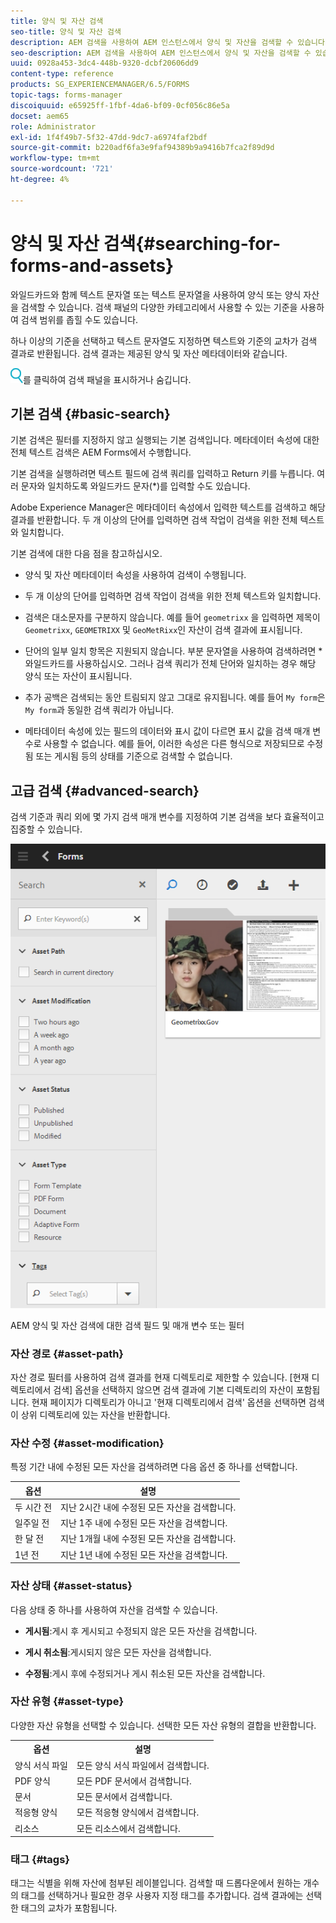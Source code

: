 ```yaml
---
title: 양식 및 자산 검색
seo-title: 양식 및 자산 검색
description: AEM 검색을 사용하여 AEM 인스턴스에서 양식 및 자산을 검색할 수 있습니다. 기본 및 고급 검색을 통해 자산을 신속하게 찾을 수 있습니다.
seo-description: AEM 검색을 사용하여 AEM 인스턴스에서 양식 및 자산을 검색할 수 있습니다. 기본 및 고급 검색을 통해 자산을 신속하게 찾을 수 있습니다.
uuid: 0928a453-3dc4-448b-9320-dcbf20606dd9
content-type: reference
products: SG_EXPERIENCEMANAGER/6.5/FORMS
topic-tags: forms-manager
discoiquuid: e65925ff-1fbf-4da6-bf09-0cf056c86e5a
docset: aem65
role: Administrator
exl-id: 1f4f49b7-5f32-47dd-9dc7-a6974faf2bdf
source-git-commit: b220adf6fa3e9faf94389b9a9416b7fca2f89d9d
workflow-type: tm+mt
source-wordcount: '721'
ht-degree: 4%

---
```


# 양식 및 자산 검색{#searching-for-forms-and-assets}

와일드카드와 함께 텍스트 문자열 또는 텍스트 문자열을 사용하여 양식 또는 양식 자산을 검색할 수 있습니다. 검색 패널의 다양한 카테고리에서 사용할 수 있는 기준을 사용하여 검색 범위를 좁힐 수도 있습니다.

하나 이상의 기준을 선택하고 텍스트 문자열도 지정하면 텍스트와 기준의 교차가 검색 결과로 반환됩니다. 검색 결과는 제공된 양식 및 자산 메타데이터와 같습니다.

![aem6forms_search](assets/aem6forms_search.png)를 클릭하여 검색 패널을 표시하거나 숨깁니다.

## 기본 검색 {#basic-search}

기본 검색은 필터를 지정하지 않고 실행되는 기본 검색입니다. 메타데이터 속성에 대한 전체 텍스트 검색은 AEM Forms에서 수행합니다.

기본 검색을 실행하려면 텍스트 필드에 검색 쿼리를 입력하고 Return 키를 누릅니다. 여러 문자와 일치하도록 와일드카드 문자(*)를 입력할 수도 있습니다.

Adobe Experience Manager은 메타데이터 속성에서 입력한 텍스트를 검색하고 해당 결과를 반환합니다. 두 개 이상의 단어를 입력하면 검색 작업이 검색을 위한 전체 텍스트와 일치합니다.

기본 검색에 대한 다음 점을 참고하십시오.

* 양식 및 자산 메타데이터 속성을 사용하여 검색이 수행됩니다.
* 두 개 이상의 단어를 입력하면 검색 작업이 검색을 위한 전체 텍스트와 일치합니다.
* 검색은 대소문자를 구분하지 않습니다. 예를 들어 `geometrixx` 을 입력하면 제목이 `Geometrixx`, `GEOMETRIXX` 및 `GeoMetRixx`인 자산이 검색 결과에 표시됩니다.

* 단어의 일부 일치 항목은 지원되지 않습니다. 부분 문자열을 사용하여 검색하려면 * 와일드카드를 사용하십시오. 그러나 검색 쿼리가 전체 단어와 일치하는 경우 해당 양식 또는 자산이 표시됩니다.
* 추가 공백은 검색되는 동안 트림되지 않고 그대로 유지됩니다. 예를 들어 `My form`은 `My form`과 동일한 검색 쿼리가 아닙니다.

* 메타데이터 속성에 있는 필드의 데이터와 표시 값이 다르면 표시 값을 검색 매개 변수로 사용할 수 없습니다. 예를 들어, 이러한 속성은 다른 형식으로 저장되므로 수정됨 또는 게시됨 등의 상태를 기준으로 검색할 수 없습니다.

## 고급 검색 {#advanced-search}

검색 기준과 쿼리 외에 몇 가지 검색 매개 변수를 지정하여 기본 검색을 보다 효율적이고 집중할 수 있습니다.

![AEM 양식 및 자산 검색에 대한 검색 필드 및 매개 변수 또는 필터](assets/search_forms_assets.png)

AEM 양식 및 자산 검색에 대한 검색 필드 및 매개 변수 또는 필터

### 자산 경로 {#asset-path}

자산 경로 필터를 사용하여 검색 결과를 현재 디렉토리로 제한할 수 있습니다. [현재 디렉토리에서 검색] 옵션을 선택하지 않으면 검색 결과에 기본 디렉토리의 자산이 포함됩니다. 현재 페이지가 디렉토리가 아니고 &#39;현재 디렉토리에서 검색&#39; 옵션을 선택하면 검색이 상위 디렉토리에 있는 자산을 반환합니다.

### 자산 수정 {#asset-modification}

특정 기간 내에 수정된 모든 자산을 검색하려면 다음 옵션 중 하나를 선택합니다.

| **옵션** | **설명** |
|---|---|
| 두 시간 전 | 지난 2시간 내에 수정된 모든 자산을 검색합니다. |
| 일주일 전 | 지난 1주 내에 수정된 모든 자산을 검색합니다. |
| 한 달 전 | 지난 1개월 내에 수정된 모든 자산을 검색합니다. |
| 1년 전 | 지난 1년 내에 수정된 모든 자산을 검색합니다. |

### 자산 상태 {#asset-status}

다음 상태 중 하나를 사용하여 자산을 검색할 수 있습니다.

* **게시됨**:게시 후 게시되고 수정되지 않은 모든 자산을 검색합니다.

* **게시 취소됨**:게시되지 않은 모든 자산을 검색합니다.

* **수정됨**:게시 후에 수정되거나 게시 취소된 모든 자산을 검색합니다.

### 자산 유형 {#asset-type}

다양한 자산 유형을 선택할 수 있습니다. 선택한 모든 자산 유형의 결합을 반환합니다.

<table>
 <tbody>
  <tr>
   <th>옵션</th> 
   <th>설명</th> 
  </tr>
  <tr>
   <td>양식 서식 파일<br /> </td> 
   <td>모든 양식 서식 파일에서 검색합니다.<br /> </td> 
  </tr>
  <tr>
   <td>PDF 양식</td> 
   <td>모든 PDF 문서에서 검색합니다.</td> 
  </tr>
  <tr>
   <td>문서</td> 
   <td>모든 문서에서 검색합니다.</td> 
  </tr>
  <tr>
   <td>적응형 양식<br /> </td> 
   <td>모든 적응형 양식에서 검색합니다.</td> 
  </tr>
  <tr>
   <td>리소스</td> 
   <td>모든 리소스에서 검색합니다.<br /> </td> 
  </tr>
 </tbody>
</table>

### 태그 {#tags}

태그는 식별을 위해 자산에 첨부된 레이블입니다. 검색할 때 드롭다운에서 원하는 개수의 태그를 선택하거나 필요한 경우 사용자 지정 태그를 추가합니다. 검색 결과에는 선택한 태그의 교차가 포함됩니다.
